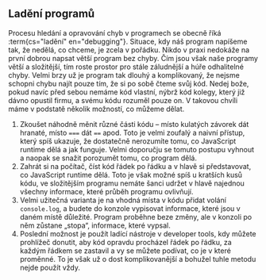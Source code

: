 ## Ladění programů

Procesu hledání a opravování chyb v programech se obecně říká :term{cs="ladění" en="debugging"}. 
Situace, kdy náš program napíšeme tak, že nedělá, co chceme, je zcela v pořádku. Nikdo v praxi nedokáže na první dobrou napsat větší program bez chyby. Čím jsou však naše programy větší a složitější, tím roste prostor pro stále záludnější a húře odhalitelné chyby. Velmi brzy už je program tak dlouhý a komplikovaný, že nejsme schopni chybu najít pouze tím, že si po sobě čteme svůj kód. Nedej bože, pokud navíc před sebou nemáme kód vlastní, nýbrž kód kolegy, který již dávno opustil firmu, a svému kódu rozuměl pouze on. V takovou chvíli máme v podstatě několik možností, co můžeme dělat. 

1. Zkoušet náhodně měnit různé části kódu – místo kulatých závorek dát hranaté, místo `===` dát `==` apod. Toto je velmi zoufalý a naivní přístup, který spíš ukazuje, že dostatečně nerozumíte tomu, co JavaScript runtime dělá a jak funguje. Velmi doporučju se tomuto postupu vyhnout a naopak se snažit porozumět tomu, co program dělá. 
1. Zahrát si na počítač, číst kód řádek po řádku a v hlavě si představovat, co JavaScript runtime dělá. Toto je však možné spíš u kratších kusů kódu, ve složitějším programu nemáte šanci udržet v hlavě najednou všechny informace, které průběh programu ovlivňují. 
1. Velmi užitečná varianta je na vhodná místa v kódu přidat volání `console.log`, a budete do konzole vypisovat informace, které jsou v daném místě důležité. Program proběhne beze změny, ale v konzoli po něm zůstane „stopa“, informace, které vypsal. 
1. Poslední možnost je použít ladící nástroje v developer tools, kdy můžete prohlížeč donutit, aby kód opravdu procházel řádek po řádku, za každým řádkem se zastavil a vy se můžete podívat, co je v které proměnné. To je však už o dost komplikovanější a bohužel tuhle metodu nejde použít vždy.
